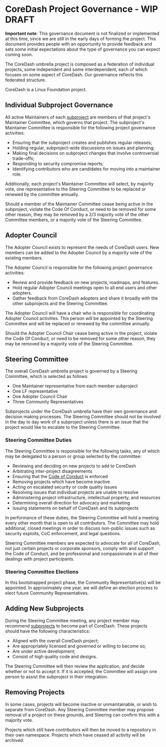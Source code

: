 # CoreDash Project Governance - WIP DRAFT

**Important note**: This governance document is not finalized or implemented at
this time, since we are still in the early days of forming the project. This
document provides people with an opportunity to provide feedback and sets some
initial expectations about the type of governance you can expect coming soon.

The CoreDash umbrella project is composed as a federation of individual projects,
some independent and some interdependent, each of which focuses on some aspect
of CoreDash. Our governance reflects this federated structure.

CoreDash is a Linux Foundation project.

## Individual Subproject Governance

All active Maintainers of each [subproject](subproject.md) are members of that
project's Maintainer Committee, which governs that project.  The subproject's
Maintainer Committee is responsible for the following project governance
activities:

* Ensuring that the subproject creates and publishes regular releases;
* Holding regular, subproject-wide discussions on issues and planning;
* Making final decisions on subproject changes that involve controversial trade-offs;
* Responding to security compromise reports;
* Identifying contributors who are candidates for moving into a maintainer role.

Additionally, each project's Maintainer Committee will select, by majority vote, one
representative to the Steering Committee to be replaced or
renewed by the committee annually.

Should a member of the Maintainer Committee cease being active in the subproject,
violate the Code Of Conduct, or need to be removed for some other reason, they
may be removed by a 2/3 majority vote of the other Committee members, or a
majority vote of the Steering Committee.

## Adopter Council

The Adopter Council exists to represent the needs of CoreDash users. New
members can be added to the Adopter Council by a majority vote of the existing
members.  

The Adopter Council is responsible for the following project governance
activities:

* Review and provide feedback on new projects, roadmaps, and features.
* Hold regular Adopter Council meetings open to all end users and other adopters.
* Gather feedback from CoreDash adopters and share it broadly with the other 
  subprojects and the Steering Committee. 

The Adopter Council will have a chair who is responsible for coordinating
Adopter Council activities. This person will be appointed by the Steering
Committee and will be replaced or renewed by the committee annually.

Should the Adopter Council Chair cease being active in the project,
violate the Code Of Conduct, or need to be removed for some other reason, they
may be removed by a majority vote of the Steering Committee.

## Steering Committee

The overall CoreDash umbrella project is governed by a Steering
Committee, which is selected as follows:

* One Maintainer representative from each member subproject
* One LF representative
* One Adopter Council Chair
* Three Community Representatives

Subprojects under the CoreDash umbrella have their own governance and decision
making processes. The Steering Committee should not be involved in the day to
day work of a subproject unless there is an issue that the project would like
to escalate to the Steering Committee.

### Steering Committee Duties

The Steering Committee is responsible for the following tasks, any of which may
be delegated to a person or group selected by the committee:

* Reviewing and deciding on new projects to add to CoreDash
* Arbitrating inter-project disagreements
* Ensuring that the [Code of Conduct](CODE_OF_CONDUCT.md) is enforced
* Removing projects which have become inactive
* Acting on escalated security or code quality issues
* Resolving issues that individual projects are unable to resolve
* Administering project infrastructure, intellectual property, and resources
* Determining overall direction for advocacy and marketing
* Issuing statements on behalf of CoreDash and its subprojects

In performance of these duties, the Steering Committee will hold a meeting
every other month that is open to all contributors.  The Committee may hold
additional, closed meetings in order to discuss non-public issues such as
security exploits, CoC enforcement, and legal questions.

Steering Committee members are expected to advocate for all of CoreDash, not
just certain projects or corporate sponsors, comply with and support the Code
of Conduct, and be professional and compassionate in all of their dealings with
project participants.

### Steering Committee Elections

In this bootstrapped project phase, the Community Representative(s) will be
appointed. In approximately one year, we will define an election process to
elect future Community Representatives.

## Adding New Subprojects

During the Steering Committee meeting, any project member may recommend
[subprojects](subprojects.md) to become part of CoreDash.  These projects
should have the following characteristics:

* Aligned with the overall CoreDash project;
* Are appropriately licensed and governed or willing to become so;
* Are under active development;
* Consist of high quality code and designs.

The Steering Committee will then review the
application, and decide whether or not to accept it.  If it is accepted, the Committee
will assign one person to assist the subproject in their integration.

## Removing Projects

In some cases, projects will become inactive or unmaintainable, or wish to separate
from CoreDash. Any Steering Committee member may propose removal of a project on
these grounds, and Steering can confirm this with a majority vote.

Projects which still have contributors will then be moved to a repository in their
own namespace.  Projects which have ceased all activity will be archived.
